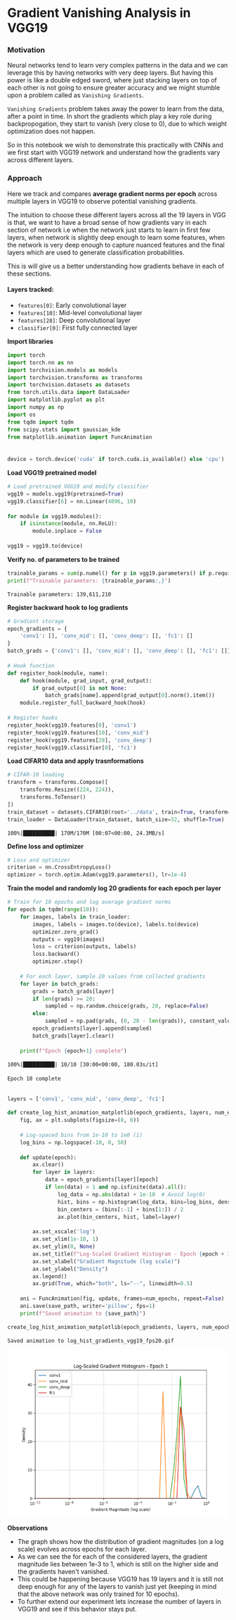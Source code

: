 # Gradient Vanishing Analysis in VGG19

### Motivation

Neural networks tend to learn very complex patterns in the data and we can leverage this by having networks with very deep layers. But having this power is like a double edged sword, where just stacking layers on top of each other is not going to ensure greater accuracy and we might stumble upon a problem called as `Vanishing Gradients`.

`Vanishing Gradients` problem takes away the power to learn from the data, after a point in time. In short the gradients which play a key role during backpropogation, they start to vanish (very close to 0), due to which weight optimization does not happen.

So in this notebook we wish to demonstrate this practically with CNNs and we first start with VGG19 network and understand how the gradients vary across different layers.

### Approach

Here we track and compares **average gradient norms per epoch** across multiple layers in VGG19 to observe potential vanishing gradients.

The intuition to choose these different layers across all the 19 layers in VGG is that, we want to have a broad sense of how gradients vary in each section of network i.e when the network just starts to learn in first few layers, when network is slightly deep enough to learn some features, when the network is very deep enough to capture nuanced features and the final layers which are used to generate classification probabilities.

This is will give us a better understanding how gradients behave in each of these sections.

#### Layers tracked:
- `features[0]`: Early convolutional layer
- `features[10]`: Mid-level convolutional layer
- `features[28]`: Deep convolutional layer
- `classifier[0]`: First fully connected layer

**Import libraries**


```python
import torch
import torch.nn as nn
import torchvision.models as models
import torchvision.transforms as transforms
import torchvision.datasets as datasets
from torch.utils.data import DataLoader
import matplotlib.pyplot as plt
import numpy as np
import os
from tqdm import tqdm
from scipy.stats import gaussian_kde
from matplotlib.animation import FuncAnimation


device = torch.device('cuda' if torch.cuda.is_available() else 'cpu')
```

**Load VGG19 pretrained model**


```python
# Load pretrained VGG19 and modify classifier
vgg19 = models.vgg19(pretrained=True)
vgg19.classifier[6] = nn.Linear(4096, 10)

for module in vgg19.modules():
    if isinstance(module, nn.ReLU):
        module.inplace = False
        
vgg19 = vgg19.to(device)
```

**Verify no. of parameters to be trained**


```python
trainable_params = sum(p.numel() for p in vgg19.parameters() if p.requires_grad)
print(f"Trainable parameters: {trainable_params:,}")
```

    Trainable parameters: 139,611,210


**Register backward hook to log gradients**


```python
# Gradient storage
epoch_gradients = {
    'conv1': [], 'conv_mid': [], 'conv_deep': [], 'fc1': []
}
batch_grads = {'conv1': [], 'conv_mid': [], 'conv_deep': [], 'fc1': []}

# Hook function
def register_hook(module, name):
    def hook(module, grad_input, grad_output):
        if grad_output[0] is not None:
            batch_grads[name].append(grad_output[0].norm().item())
    module.register_full_backward_hook(hook)

# Register hooks
register_hook(vgg19.features[0], 'conv1')
register_hook(vgg19.features[10], 'conv_mid')
register_hook(vgg19.features[28], 'conv_deep')
register_hook(vgg19.classifier[0], 'fc1')
```

**Load CIFAR10 data and apply trasnformations**


```python
# CIFAR-10 loading
transform = transforms.Compose([
    transforms.Resize((224, 224)),
    transforms.ToTensor()
])
train_dataset = datasets.CIFAR10(root='../data', train=True, transform=transform, download=True)
train_loader = DataLoader(train_dataset, batch_size=32, shuffle=True)
```

    100%|██████████| 170M/170M [00:07<00:00, 24.3MB/s] 


**Define loss and optimizer**


```python
# Loss and optimizer
criterion = nn.CrossEntropyLoss()
optimizer = torch.optim.Adam(vgg19.parameters(), lr=1e-4)
```

**Train the model and randomly log 20 gradients for each epoch per layer**


```python
# Train for 10 epochs and log average gradient norms
for epoch in tqdm(range(10)):
    for images, labels in train_loader:
        images, labels = images.to(device), labels.to(device)
        optimizer.zero_grad()
        outputs = vgg19(images)
        loss = criterion(outputs, labels)
        loss.backward()
        optimizer.step()
    
    # For each layer, sample 20 values from collected gradients
    for layer in batch_grads:
        grads = batch_grads[layer]
        if len(grads) >= 20:
            sampled = np.random.choice(grads, 20, replace=False)
        else:
            sampled = np.pad(grads, (0, 20 - len(grads)), constant_values=0)
        epoch_gradients[layer].append(sampled)
        batch_grads[layer].clear()

    print(f"Epoch {epoch+1} complete")
```

    100%|██████████| 10/10 [30:00<00:00, 180.03s/it]

    Epoch 10 complete


    



```python

layers = ['conv1', 'conv_mid', 'conv_deep', 'fc1']
```


```python
def create_log_hist_animation_matplotlib(epoch_gradients, layers, num_epochs=10, save_path='log_hist_gradients.gif'):
    fig, ax = plt.subplots(figsize=(8, 6))

    # Log-spaced bins from 1e-10 to 1e0 (1)
    log_bins = np.logspace(-10, 0, 50)

    def update(epoch):
        ax.clear()
        for layer in layers:
            data = epoch_gradients[layer][epoch]
            if len(data) > 1 and np.isfinite(data).all():
                log_data = np.abs(data) + 1e-10  # Avoid log(0)
                hist, bins = np.histogram(log_data, bins=log_bins, density=True)
                bin_centers = (bins[:-1] + bins[1:]) / 2
                ax.plot(bin_centers, hist, label=layer)

        ax.set_xscale('log')
        ax.set_xlim(1e-10, 1)
        ax.set_ylim(0, None)
        ax.set_title(f"Log-Scaled Gradient Histogram - Epoch {epoch + 1}")
        ax.set_xlabel("Gradient Magnitude (log scale)")
        ax.set_ylabel("Density")
        ax.legend()
        ax.grid(True, which="both", ls="--", linewidth=0.5)

    ani = FuncAnimation(fig, update, frames=num_epochs, repeat=False)
    ani.save(save_path, writer='pillow', fps=1)
    print(f"Saved animation to {save_path}")

```


```python
create_log_hist_animation_matplotlib(epoch_gradients, layers, num_epochs=10, save_path='log_hist_gradients_vgg19.gif')
```

    Saved animation to log_hist_gradients_vgg19_fps20.gif
    


![Histograms](assets/vgg19/log_hist_gradients_vgg19.gif)

**Observations**

- The graph shows how the distribution of gradient magnitudes (on a log scale) evolves across epochs for each layer.
- As we can see the for each of the considered layers, the gradient magnitude lies between 1e-3 to 1, which is still on the higher side and the gradients haven't vanished.
- This could be happening because VGG19 has 19 layers and it is still not deep enough for any of the layers to vanish just yet (keeping in mind that the above network was only trained for 10 epochs).
- To further extend our experiment lets increase the number of layers in VGG19 and see if this behavior stays put.
